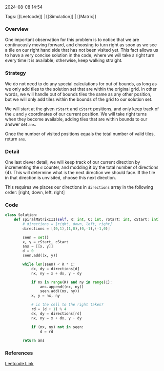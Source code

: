 
2024-08-08 14:54

Tags: [[Leetcode]] | [[Simulation]] | [[Matrix]]


### Overview
One important observation for this problem is to notice that we are continuously moving forward, and choosing to turn right as soon as we see a tile on our right hand side that has not been visited yet. This fact allows us to have a very concise solution in the code, where we will take a right turn every time it is available; otherwise, keep walking straight.

### Strategy
We do not need to do any special calculations for out of bounds, as long as we only add tiles to the solution set that are within the original grid. In other words, we will handle out of bounds tiles the same as any other position, but we will only add tiles within the bounds of the grid to our solution set. 

We will start at the given `rStart` and `cStart` positions, and only keep track of the `x` and `y` coordinates of our current position. We will take right turns when they become available, adding tiles that are within bounds to our answer set `ans`.

Once the number of visited positions equals the total number of valid tiles, return `ans`.

### Detail
One last clever detail, we will keep track of our current direction by incrementing the `d` counter, and modding it by the total number of directions (4). This will determine what is the next direction we should face. If the tile in that direction is unvisited, choose this next direction. 

This requires we places our directions in `directions` array in the following order:  [right, down, left, right] 

### Code
```python
class Solution:
    def spiralMatrixIII(self, R: int, C: int, rStart: int, cStart: int) -> List[List[int]]:
        # directions = [right, down, left, right]
        directions = [(0,1),(1,0),(0,-1),(-1,0)] 

        seen = set()
        x, y = rStart, cStart
        ans = [[x, y]]
        d = 0
        seen.add((x, y))

        while len(seen) < R * C:
            dx, dy = directions[d]
            nx, ny = x + dx, y + dy

            if nx in range(R) and ny in range(C):
                ans.append((nx, ny))
                seen.add((nx, ny))
            x, y = nx, ny

            # is the cell to the right taken?
            rd = (d + 1) % 4
            dx, dy = directions[rd]
            nx, ny = x + dx, y + dy

            if (nx, ny) not in seen:
                d = rd
        
        return ans
```

### References
[Leetcode Link](https://leetcode.com/problems/spiral-matrix-iii/description/?envType=daily-question&envId=2024-08-08)

